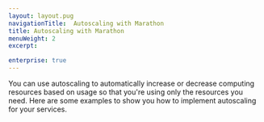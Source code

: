 ```yaml
---
layout: layout.pug
navigationTitle:  Autoscaling with Marathon
title: Autoscaling with Marathon
menuWeight: 2
excerpt:

enterprise: true
---
```






You can use autoscaling to automatically increase or decrease computing resources based on usage so that you're using only the resources you need. Here are some examples to show you how to implement autoscaling for your services.